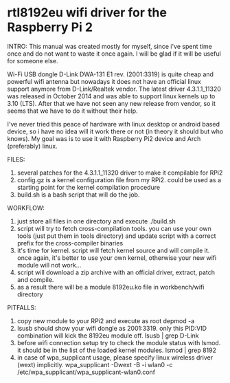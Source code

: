 # rtl8192eu wifi driver for the Raspberry Pi 2


INTRO:
This manual was created mostly for myself, since i've
spent time once and do not want to waste it once again.
I will be glad if it will be useful for someone else.

Wi-Fi USB dongle D-Link DWA-131 E1 rev. (2001:3319) is
quite cheap and powerful wifi antenna but nowadays it
does not have an official linux support anymore from
D-Link/Realtek vendor. The latest driver 4.3.1.1_11320
was released in October 2014 and was able to support
linux kernels up to 3.10 (LTS). After that we have not
seen any new release from vendor, so it seems that we
have to do it without their help.

I've never tried this peace of hardware with linux
desktop or android based device, so i have no idea will
it work there or not (in theory it should but who knows).
My goal was is to use it with Raspberry Pi2 device and
Arch (preferably) linux.


FILES:
1.	several patches for the 4.3.1.1_11320 driver to make
	it compilable for RPi2
2.	config.gz is a kernel configuration file from my RPi2.
	could be used as a starting point for the kernel
	compilation procedure
3.	build.sh is a bash script that will do the job.


WORKFLOW:
1.	just store all files in one directory and execute
		./build.sh
2.	script will try to fetch cross-compilation tools.
	you can use your own tools (just put them in tools
	directory) and update script with a correct prefix
	for the cross-compiler binaries
3.	it's time for kernel. script will fetch kernel source
	and will compile it. once again, it's better to use
	your own kernel, otherwise your new wifi module will
	not work...
4.	script will download a zip archive with an official
	driver, extract, patch and compile.
5.	as a result there will be a module 8192eu.ko file in
	workbench/wifi directory


PITFALLS:
1.	copy new module to your RPi2 and execute as root
		depmod -a
2.	lsusb should show your wifi dongle as 2001:3319.
	only this PID:VID combination will kick the 8192eu
	module off.
		lsusb | grep D-Link
3.	before wifi connection setup try to check the module
	status with lsmod. it should be in the list of the
	loaded kernel modules.
		lsmod | grep 8192
4.	in case of wpa_supplicant usage, please specify linux
	wireless driver (wext) implicitly.
		wpa_supplicant -Dwext -B -i wlan0 -c /etc/wpa_supplicant/wpa_supplicant-wlan0.conf

